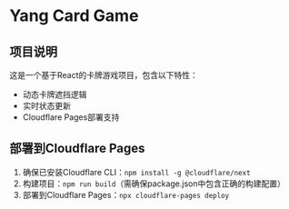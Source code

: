 # Yang Card Game

## 项目说明
这是一个基于React的卡牌游戏项目，包含以下特性：
- 动态卡牌遮挡逻辑
- 实时状态更新
- Cloudflare Pages部署支持

## 部署到Cloudflare Pages
1. 确保已安装Cloudflare CLI：`npm install -g @cloudflare/next`
2. 构建项目：`npm run build`（需确保package.json中包含正确的构建配置）
3. 部署到Cloudflare Pages：`npx cloudflare-pages deploy`